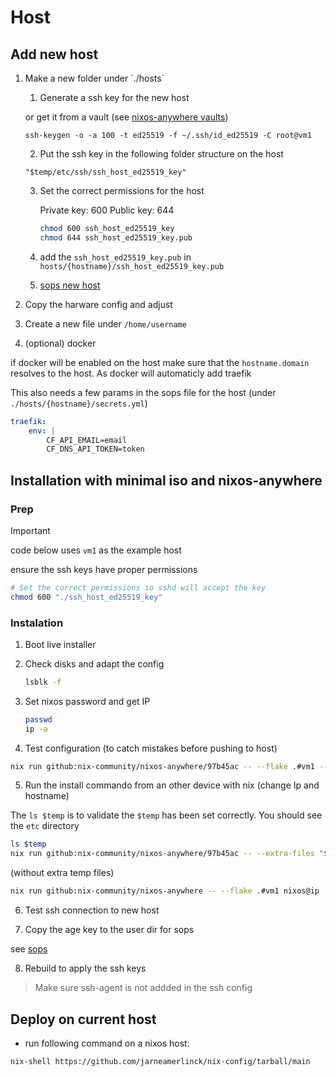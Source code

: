 # Host

## Add new host

1. Make a new folder under ´./hosts´

    1. Generate a ssh key for the new host

    or get it from a vault (see [nixos-anywhere vaults](https://nix-community.github.io/nixos-anywhere/howtos/secrets.html#example-decrypting-an-openssh-host-key-with-pass))

    `ssh-keygen -o -a 100 -t ed25519 -f ~/.ssh/id_ed25519 -C root@vm1`

    2. Put the ssh key in the following folder structure on the host

    `"$temp/etc/ssh/ssh_host_ed25519_key"`

    3. Set the correct permissions for the host

        Private key: 600
        Public key: 644

        ```bash
        chmod 600 ssh_host_ed25519_key
        chmod 644 ssh_host_ed25519_key.pub
        ```

    4. add the `ssh_host_ed25519_key.pub` in `hosts/{hostname}/ssh_host_ed25519_key.pub`


    5. [sops new host](./sops.md#new-host)

2. Copy the harware config and adjust

3. Create a new file under `/home/username`

4. (optional) docker

if docker will be enabled on the host make sure that the `hostname.domain` resolves to the host.
As docker will automaticly add traefik

This also needs a few params in the sops file for the host (under `./hosts/{hostname}/secrets.yml`)

```yml
traefik:
    env: |
        CF_API_EMAIL=email
        CF_DNS_API_TOKEN=token
```


## Installation with minimal iso and nixos-anywhere

### Prep

> [!IMPORTANT]
> code below uses `vm1` as the example host

ensure the ssh keys have proper permissions

```bash
# Set the correct permissions so sshd will accept the key
chmod 600 "./ssh_host_ed25519_key"
```

### Instalation

1. Boot live installer
2. Check disks and adapt the config

    ```bash
    lsblk -f
    ```

3. Set nixos password and get IP

    ```bash
    passwd
    ip -a 
    ```

4. Test configuration (to catch mistakes before pushing to host)

```bash
nix run github:nix-community/nixos-anywhere/97b45ac -- --flake .#vm1 --vm-test
```

5. Run the install commando from an other device with nix (change Ip and hostname)

The `ls $temp` is to validate the `$temp` has been set correctly. You should see the `etc` directory

```bash
ls $temp
nix run github:nix-community/nixos-anywhere/97b45ac -- --extra-files "$temp" --flake .#vm1 nixos@ip
```

(without extra temp files)

```bash
nix run github:nix-community/nixos-anywhere -- --flake .#vm1 nixos@ip
```

6. Test ssh connection to new host

7. Copy the age key to the user dir for sops

see [sops](./sops.md#new-device-user)

8. Rebuild to apply the ssh keys

> Make sure ssh-agent is not addded in the ssh config

## Deploy on current host

- run following command on a nixos host:

```bash
nix-shell https://github.com/jarneamerlinck/nix-config/tarball/main
```
